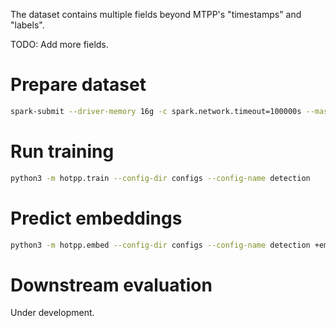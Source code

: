 The dataset contains multiple fields beyond MTPP's "timestamps" and "labels".

TODO: Add more fields.

# Prepare dataset
```bash
spark-submit --driver-memory 16g -c spark.network.timeout=100000s --master local[16] ./scripts/make-dataset.py
```

# Run training
```bash
python3 -m hotpp.train --config-dir configs --config-name detection
```

# Predict embeddings
```bash
python3 -m hotpp.embed --config-dir configs --config-name detection +embeddings_path=embeddings.parquet trainer.devices=1
```

# Downstream evaluation
Under development.
